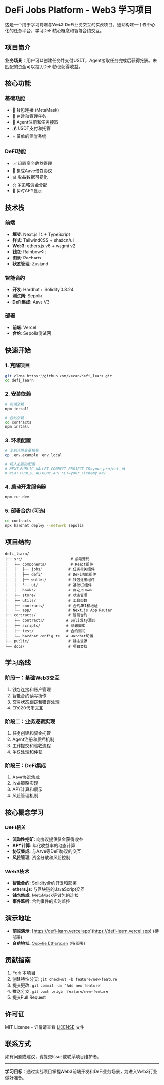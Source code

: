 # DeFi Jobs Platform - Web3 学习项目

这是一个用于学习前端与Web3 DeFi业务交互的实战项目。通过构建一个去中心化的任务平台，学习DeFi核心概念和智能合约交互。

## 项目简介

**业务场景**：用户可以创建任务并支付USDT，Agent接取任务完成后获得报酬。未匹配的资金可以投入DeFi协议获得收益。

## 核心功能

### 基础功能
- 🔗 钱包连接 (MetaMask)
- 💼 创建和管理任务
- 👤 Agent注册和任务接取
- 💰 USDT支付和托管
- ⭐ 简单的信誉系统

### DeFi功能
- 📈 闲置资金收益管理
- 🔄 集成Aave借贷协议
- 📊 收益数据可视化
- ⚖️ 多策略资金分配
- 🔔 实时APY显示

## 技术栈

### 前端
- **框架**: Next.js 14 + TypeScript
- **样式**: TailwindCSS + shadcn/ui
- **Web3**: ethers.js v6 + wagmi v2
- **钱包**: RainbowKit
- **图表**: Recharts
- **状态管理**: Zustand

### 智能合约
- **开发**: Hardhat + Solidity 0.8.24
- **测试网**: Sepolia
- **DeFi集成**: Aave V3

### 部署
- **前端**: Vercel
- **合约**: Sepolia测试网

## 快速开始

### 1. 克隆项目
```bash
git clone https://github.com/kecan/defi_learn.git
cd defi_learn
```

### 2. 安装依赖
```bash
# 前端依赖
npm install

# 合约依赖
cd contracts
npm install
```

### 3. 环境配置
```bash
# 复制环境变量模板
cp .env.example .env.local

# 填入必要的配置
# NEXT_PUBLIC_WALLET_CONNECT_PROJECT_ID=your_project_id
# NEXT_PUBLIC_ALCHEMY_API_KEY=your_alchemy_key
```

### 4. 启动开发服务器
```bash
npm run dev
```

### 5. 部署合约 (可选)
```bash
cd contracts
npx hardhat deploy --network sepolia
```

## 项目结构

```
defi_learn/
├── src/                      # 前端源码
│   ├── components/           # React组件
│   │   ├── jobs/            # 任务相关组件
│   │   ├── defi/            # DeFi功能组件
│   │   ├── wallet/          # 钱包连接组件
│   │   └── ui/              # 基础UI组件
│   ├── hooks/               # 自定义Hook
│   ├── store/               # 状态管理
│   ├── utils/               # 工具函数
│   ├── contracts/           # 合约ABI和地址
│   └── app/                 # Next.js App Router
├── contracts/               # 智能合约
│   ├── contracts/          # Solidity源码
│   ├── scripts/            # 部署脚本
│   ├── test/               # 合约测试
│   └── hardhat.config.ts   # Hardhat配置
├── public/                  # 静态资源
└── docs/                    # 项目文档
```

## 学习路线

### 阶段一：基础Web3交互
1. 钱包连接和账户管理
2. 智能合约读写操作
3. 交易状态跟踪和错误处理
4. ERC20代币交互

### 阶段二：业务逻辑实现
1. 任务创建和资金托管
2. Agent注册和质押机制
3. 工作提交和验收流程
4. 争议处理和仲裁

### 阶段三：DeFi集成
1. Aave协议集成
2. 收益策略实现
3. APY计算和展示
4. 风险管理机制

## 核心概念学习

### DeFi相关
- **流动性挖矿**: 向协议提供资金获得收益
- **APY计算**: 年化收益率的动态计算
- **协议集成**: 与Aave等DeFi协议的交互
- **风险管理**: 资金分散和风险控制

### Web3技术
- **智能合约**: Solidity合约开发和部署
- **ethers.js**: 与区块链的JavaScript交互
- **钱包集成**: MetaMask等钱包的连接
- **事件监听**: 合约事件的实时监控

## 演示地址

- **前端演示**: [https://defi-learn.vercel.app](https://defi-learn.vercel.app) (待部署)
- **合约地址**: [Sepolia Etherscan](https://sepolia.etherscan.io) (待部署)

## 贡献指南

1. Fork 本项目
2. 创建特性分支: `git checkout -b feature/new-feature`
3. 提交更改: `git commit -am 'Add new feature'`
4. 推送分支: `git push origin feature/new-feature`
5. 提交Pull Request

## 许可证

MIT License - 详情请查看 [LICENSE](LICENSE) 文件

## 联系方式

如有问题或建议，请提交Issue或联系项目维护者。

---

**学习目标**：通过实战项目掌握Web3前端开发和DeFi业务场景，为进入Web3行业做好准备。